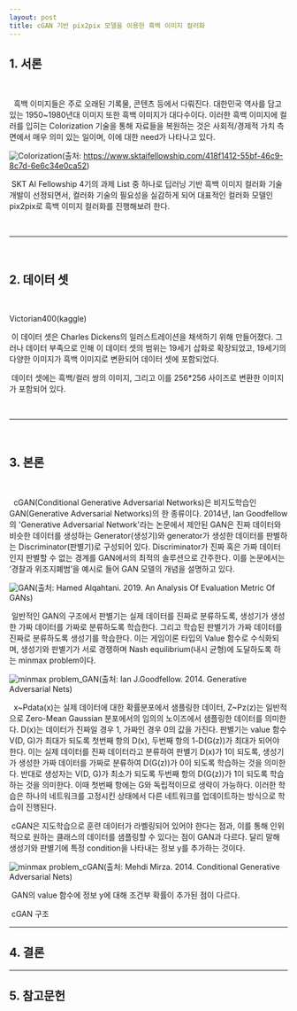 ```yaml
---
layout: post
title: cGAN 기반 pix2pix 모델을 이용한 흑백 이미지 컬러화
---
```


## 1. 서론
 &nbsp;

 &nbsp;&nbsp;흑백 이미지들은 주로 오래된 기록물, 콘텐츠 등에서 다뤄진다. 대한민국 역사를 담고 있는 1950~1980년대 이미지 또한 흑백 이미지가 대다수이다. 이러한 흑백 이미지에 컬러를 입히는 Colorization 기술을 통해 자료들을 복원하는 것은 사회적/경제적 가치 측면에서 매우 의미 있는 일이며, 이에 대한 need가 나타나고 있다. 

 ![Colorization](https://user-images.githubusercontent.com/102155443/166240639-b9d43419-1e3a-496e-94af-1f252419dbd4.png)(출처: https://www.sktaifellowship.com/418f1412-55bf-46c9-8c7d-6e6c34e0ca52)

 &nbsp;SKT AI Fellowship 4기의 과제 List 중 하나로 딥러닝 기반 흑백 이미지 컬러화 기술 개발이 선정되면서, 컬러화 기술의 필요성을 실감하게 되어 대표적인 컬러화 모델인 pix2pix로 흑백 이미지 컬러화를 진행해보려 한다.

 &nbsp;

---

 &nbsp;

## 2. 데이터 셋
 &nbsp;

 Victorian400(kaggle)

 &nbsp;이 데이터 셋은 Charles Dickens의 일러스트레이션을 채색하기 위해 만들어졌다. 그러나 데이터 부족으로 인해 이 데이터 셋의 범위는 19세기 삽화로 확장되었고, 19세기의 다양한 이미지가 흑백 이미지로 변환되어 데이터 셋에 포함되었다.

 &nbsp;데이터 셋에는 흑백/컬러 쌍의 이미지, 그리고 이를 256*256 사이즈로 변환한 이미지가 포함되어 있다.

 &nbsp;

---

&nbsp;

## 3. 본론
 &nbsp;

 &nbsp;&nbsp;cGAN(Conditional Generative Adversarial Networks)은 비지도학습인 GAN(Generative Adversarial Networks)의 한 종류이다. 2014년, Ian Goodfellow의 'Generative Adversarial Network'라는 논문에서 제안된 GAN은 진짜 데이터와 비슷한 데이터를 생성하는 Generator(생성기)와 generator가 생성한 데이터를 판별하는 Discriminator(판별기)로 구성되어 있다. Discriminator가 진짜 혹은 가짜 데이터인지 판별할 수 없는 경계를 GAN에서의 최적의 솔루션으로 간주한다. 이를 논문에서는 ‘경찰과 위조지폐범’을 예시로 들어 GAN 모델의 개념을 설명하고 있다. 

 ![GAN](https://user-images.githubusercontent.com/102155443/170975791-6fd07e2b-0771-4666-ac66-63ed4f4913b4.png)(출처: Hamed Alqahtani. 2019. An Analysis Of Evaluation Metric Of GANs)

 &nbsp;일반적인 GAN의 구조에서 판별기는 실제 데이터를 진짜로 분류하도록, 생성기가 생성한 가짜 데이터를 가짜로 분류하도록 학습한다. 그리고 학습된 판별기가 가짜 데이터를 진짜로 분류하도록 생성기를 학습한다. 이는 게임이론 타입의 Value 함수로 수식화되며, 생성기와 판별기가 서로 경쟁하며 Nash equilibrium(내시 균형)에 도달하도록 하는 minmax problem이다.

 ![minmax problem_GAN](https://user-images.githubusercontent.com/102155443/170982122-a8ba8188-8c5d-46e5-9d0c-ea2c0e03a4cb.png)(출처: Ian J.Goodfellow. 2014. Generative Adversarial Nets)

 &nbsp; x~Pdata(x)는 실제 데이터에 대한 확률분포에서 샘플링한 데이터, Z~Pz(z)는 일반적으로 Zero-Mean Gaussian 분포에서의 임의의 노이즈에서 샘플링한 데이터를 의미한다. D(x)는 데이터가 진짜일 경우 1, 가짜인 경우 0의 값을 가진다. 판별기는 value 함수 V(D, G)가 최대가 되도록 첫번째 항의 D(x), 두번째 항의 1-D(G(z))가 최대가 되어야 한다. 이는 실제 데이터를 진짜 데이터라고 분류하여 판별기 D(x)가 1이 되도록, 생성기가 생성한 가짜 데이터를 가짜로 분류하여 D(G(z))가 0이 되도록 학습하는 것을 의미한다. 반대로 생성자는 V(D, G)가 최소가 되도록 두번째 항의 D(G(z))가 1이 되도록 학습하는 것을 의미한다. 이때 첫번째 항에는 G와 독립적이므로 생략이 가능하다. 이러한 학습은 하나의 네트워크를 고정시킨 상태에서 다른 네트워크를 업데이트하는 방식으로 학습이 진행된다. 

 &nbsp;cGAN은 지도학습으로 훈련 데이터가 라벨링되어 있어야 한다는 점과, 이를 통해 인위적으로 원하는 클래스의 데이터를 샘플링할 수 있다는 점이 GAN과 다르다. 달리 말해 생성기와 판별기에 특정 condition을 나타내는 정보 y를 추가하는 것이다. 

 ![minmax problem_cGAN](https://user-images.githubusercontent.com/102155443/170992748-fddb1308-7d8b-40fd-8fb4-2ca143b54761.png)(출처: Mehdi Mirza. 2014. Conditional Generative Adversarial Nets)

 &nbsp;GAN의 value 함수에 정보 y에 대해 조건부 확률이 추가된 점이 다르다.

 &nbsp;cGAN 구조
 

---

## 4. 결론


---

## 5. 참고문헌
